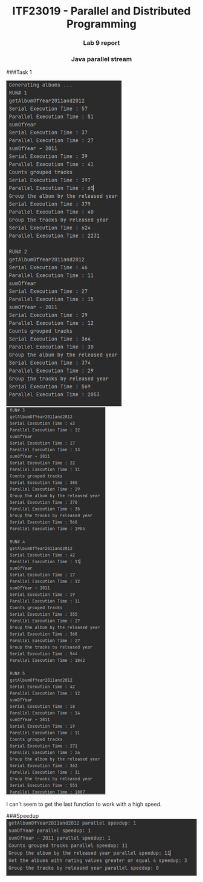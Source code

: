 <h1 align="center"> ITF23019 - Parallel and Distributed Programming </h1>
<h3 align="center"> Lab 9 report </h2>
<h3 align="center">Java parallel stream</h2>

###Task 1

!["Condition output"](Images/Image1.png)  
!["Condition output"](Images/Image2.png)


I can't seem to get the last function to work with a high speed. 

###Speedup 
!["Condition output"](Images/speedup.png)


